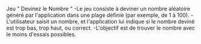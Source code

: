  Jeu " Devinez le Nombre "
-Le jeu consiste à deviner un nombre aléatoire généré par l'application dans une plage définie (par exemple, de 1 à 100).
-L'utilisateur saisit un nombre, et l'application lui indique si le nombre deviné est trop bas, trop haut, ou correct.
-L'objectif est de trouver le nombre avec le moins d'essais possibles.

